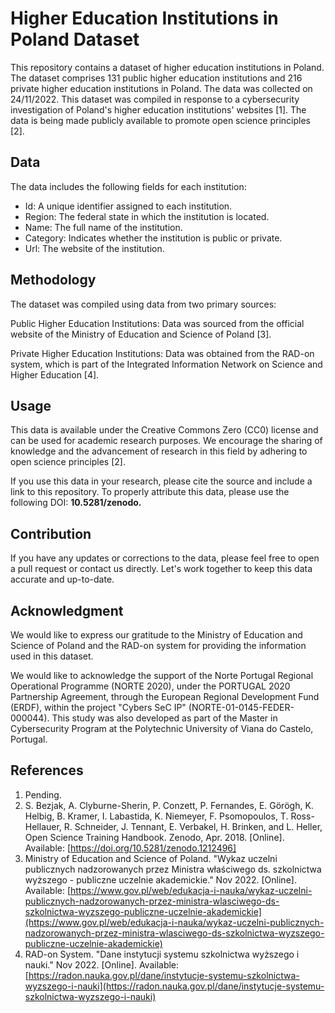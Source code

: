 # Higher Education Institutions in Poland Dataset
This repository contains a dataset of higher education institutions in Poland. The dataset comprises 131 public higher education institutions and 216 private higher education institutions in Poland. The data was collected on 24/11/2022. 
This dataset was compiled in response to a cybersecurity investigation of Poland's higher education institutions' websites [1]. The data is being made publicly available to promote open science principles [2].

## Data

The data includes the following fields for each institution:

- Id: A unique identifier assigned to each institution.
- Region: The federal state in which the institution is located.
- Name: The full name of the institution.
- Category: Indicates whether the institution is public or private.
- Url: The website of the institution.

## Methodology

The dataset was compiled using data from two primary sources:

Public Higher Education Institutions: Data was sourced from the official website of the Ministry of Education and Science of Poland [3].

Private Higher Education Institutions: Data was obtained from the RAD-on system, which is part of the Integrated Information Network on Science and Higher Education [4].

## Usage

This data is available under the Creative Commons Zero (CC0) license and can be used for academic research purposes. We encourage the sharing of knowledge and the advancement of research in this field by adhering to open science principles [2].

If you use this data in your research, please cite the source and include a link to this repository. To properly attribute this data, please use the following DOI:
**10.5281/zenodo.**

## Contribution

If you have any updates or corrections to the data, please feel free to open a pull request or contact us directly. Let's work together to keep this data accurate and up-to-date.

## Acknowledgment

We would like to express our gratitude to the Ministry of Education and Science of Poland and the RAD-on system for providing the information used in this dataset.

We would like to acknowledge the support of the Norte Portugal Regional Operational Programme (NORTE 2020), under the PORTUGAL 2020 Partnership Agreement, through the European Regional Development Fund (ERDF), within the project "Cybers SeC IP" (NORTE-01-0145-FEDER-000044). This study was also developed as part of the Master in Cybersecurity Program at the Polytechnic University of Viana do Castelo, Portugal.

## References

1. Pending.
2. S. Bezjak, A. Clyburne-Sherin, P. Conzett, P. Fernandes, E. Görögh, K. Helbig, B. Kramer, I. Labastida, K. Niemeyer, F. Psomopoulos, T. Ross-Hellauer, R. Schneider, J. Tennant, E. Verbakel, H. Brinken, and L. Heller, Open Science Training Handbook. Zenodo, Apr. 2018. [Online]. Available: [https://doi.org/10.5281/zenodo.1212496]
3. Ministry of Education and Science of Poland. "Wykaz uczelni publicznych nadzorowanych przez Ministra właściwego ds. szkolnictwa wyższego - publiczne uczelnie akademickie." Nov 2022. [Online]. Available: [https://www.gov.pl/web/edukacja-i-nauka/wykaz-uczelni-publicznych-nadzorowanych-przez-ministra-wlasciwego-ds-szkolnictwa-wyzszego-publiczne-uczelnie-akademickie](https://www.gov.pl/web/edukacja-i-nauka/wykaz-uczelni-publicznych-nadzorowanych-przez-ministra-wlasciwego-ds-szkolnictwa-wyzszego-publiczne-uczelnie-akademickie)
4. RAD-on System. "Dane instytucji systemu szkolnictwa wyższego i nauki." Nov 2022. [Online]. Available: [https://radon.nauka.gov.pl/dane/instytucje-systemu-szkolnictwa-wyzszego-i-nauki](https://radon.nauka.gov.pl/dane/instytucje-systemu-szkolnictwa-wyzszego-i-nauki)
